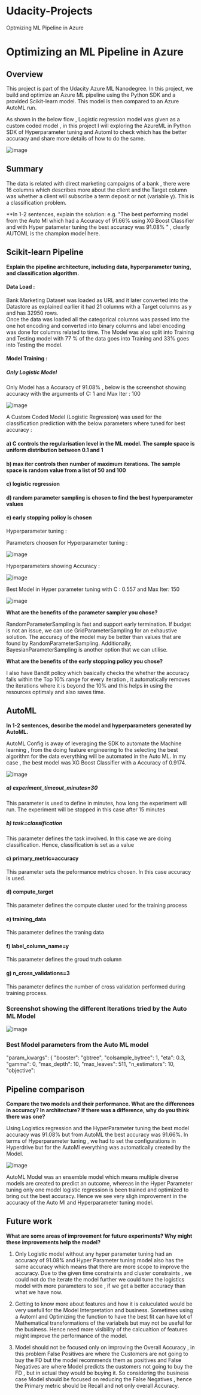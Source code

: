 # Udacity-Projects

Optmizing ML Pipeline in Azure
# Optimizing an ML Pipeline in Azure

## Overview
This project is part of the Udacity Azure ML Nanodegree.
In this project, we build and optimize an Azure ML pipeline using the Python SDK and a provided Scikit-learn model.
This model is then compared to an Azure AutoML run. 

As shown in the below flow , Logistic regression model was given as a custom coded model , in this project I will exploring the AzureML in Python SDK of Hyperparameter tuning and Automl to check which has the better accuracy and share more details of how to do the same.   

![image](https://user-images.githubusercontent.com/92014201/146714044-bf997ced-149d-4a1b-a706-8cd8c0dcf72c.png)


## Summary
The data is related with direct marketing campaigns of a bank , there were 16 columns which describes more about the client and the Target column was whether a client
will subscribe a term deposit or not (variable y). This is a classification problem. 


**In 1-2 sentences, explain the solution: e.g. "The best performing model from the Auto Ml which had a Accuracy of 91.66% using XG Boost Classifier and with Hyper patameter tuning the best accuracy was 91.08% " , clearly AUTOML is the champion model here.


## Scikit-learn Pipeline
**Explain the pipeline architecture, including data, hyperparameter tuning, and classification algorithm.**

#### Data Load : 

Bank Marketing Dataset was loaded as URL and it later converted into the Datastore as explained earlier it had 21 columns with a Target columns as y and has 32950 rows.  
Once the data was loaded all the categorical columns was passed into the  one hot encoding and converted into binary columns and label encoding was done for columns related to time. The Model was also split into Training and Testing model with 77 % of the data goes into Training and 33% goes into Testing the model.   

#### Model Training : 

##### Only Logistic Model 

Only Model has a Accuracy of 91.08% , below is the screenshot showing accuracy with the arguments of C: 1 and Max Iter : 100

![image](https://user-images.githubusercontent.com/92014201/146740531-e9476b40-e326-4d23-91b9-fb3746b98051.png)

A Custom Coded Model (Logistic Regression) was used for the classification prediction with the below parameters where tuned for best accuracy : 

####  a) C controls the regularisation level in the ML model. The sample space is uniform distribution between 0.1 and 1 
####  b) max iter controls then number of maximum iterations. The sample space is random value from a list of 50 and 100 
####  c) logistic regression 
####  d) random parameter sampling is chosen to find the best hyperparameter values 
####  e) early stopping policy is chosen 

Hyperparameter tuning : 

Parameters choosen for Hyperparameter tuning :     

![image](https://user-images.githubusercontent.com/92014201/146743319-e8ce5992-5ffd-4093-8edb-e71cdbd305c9.png)

Hyperparameters showing Accuracy : 

![image](https://user-images.githubusercontent.com/92014201/146743120-155c09cc-d7f1-40e6-b1c1-9443ce86efcf.png)  

Best Model in Hyper parameter tuning with C : 0.557 and Max Iter: 150 

![image](https://user-images.githubusercontent.com/92014201/146878856-84221f88-f764-46e0-8a76-6ce7ddeca5f4.png)


**What are the benefits of the parameter sampler you chose?**

RandomParameterSampling is fast and support early termination. If budget is not an issue, we can use GridParameterSampling for an exhaustive solution. The accuracy of the model may be better than values that are found by RandomParameterSampling. Additionally, BayesianParameterSampling is another option that we can utilise.

**What are the benefits of the early stopping policy you chose?**

I also have Bandit policy which basically checks the whether the accuracy falls within the Top 10% range for every iteration , it automatically removes the iterations where it is beyond the 10% 
and this helps in using the resources optimaly and also saves time. 

## AutoML
**In 1-2 sentences, describe the model and hyperparameters generated by AutoML.**

AutoML Config is away of leveraging the SDK to automate the Machine learning , from the doing feature engineering to the selecting the best algorithm for the 
data everything will be automated in the Auto ML. In my case , the best model was XG Boost Classifier with a Accuracy of 0.9174.

![image](https://user-images.githubusercontent.com/92014201/146748539-7560c797-48c3-45a0-8258-d7d0f9396735.png)

##### a) experiment_timeout_minutes=30
This parameter is used to define in minutes, how long the experiment will run. The experiment will be stopped in this case after 15 minutes

##### b) task=classification
This parameter defines the task involved. In this case we are doing classification. Hence, classification is set as a value

#### c) primary_metric=accuracy
This parameter sets the peformance metrics chosen. In this case accuracy is used.

#### d) compute_target
This parameter defines the compute cluster used for the training process

#### e) training_data
This parameter defines the traning data

#### f) label_column_name=y
This parameter defines the groud truth column

#### g) n_cross_validations=3
This parameter defines the number of cross validation performed during training process.

### Screenshot showing the different Iterations tried by the Auto ML Model 

![image](https://user-images.githubusercontent.com/92014201/146871300-49705838-5a7c-420b-b4e4-fc05344dcbb6.png)

### Best Model parameters from the Auto ML model 

"param_kwargs": {
        "booster": "gbtree",
        "colsample_bytree": 1,
        "eta": 0.3,
        "gamma": 0,
        "max_depth": 10,
        "max_leaves": 511,
        "n_estimators": 10,
        "objective": 
        
        
## Pipeline comparison
**Compare the two models and their performance. What are the differences in accuracy? In architecture? If there was a difference, why do you think there was one?**

Using Logistics regression and the HyperParameter tuning the best model accuracy was 91.08% but from AutoML the best accuracy was 91.66%. In terms of Hyperparameter 
tuning , we had to set the configurations in  Hyperdrive but for the AutoMl everything was automatically created by the Model. 

![image](https://user-images.githubusercontent.com/92014201/146880482-0e9c06da-b73d-4149-b96c-14cd71fca9e5.png)

AutoML Model was an ensemble model which means multiple diverse models are created to predict an outcome, whereas in the Hyper Parameter tuning only one model logistic regression is been trained and optimized to bring out the best accuracy. Hence we see very sligh improvement in the accuracy of the Auto Ml and Hyperparameter tuning model. 
 

## Future work
**What are some areas of improvement for future experiments? Why might these improvements help the model?**


   1) Only Logistic model without any hyper parameter tuning had an accuracy of 91.08% and Hyper Parameter tuning model also has the same accuracy which means that there are more scope to improve the accuracy. Due to the given time constraints and cluster constraints , we could not do the iterate the model further  we could tune the logistics model with more parameters to see , if we get a better accuracy than what we have now. 

   2) Getting to know more about features and how it is caluculated would be very usefull for the Model Interpretation and business. Sometimes using a Automl and 
Optimizing the function to have the best fit can have lot of Mathematical transformations of the variabels but may not be useful for the business. 
Hence need more visibility of the calcualtion of features might improve the performance of the model. 

  3) Model should not be focused only on improving the Overall Accuracy , in this problem False Positives are where the Customers are not going to buy the FD but the model recommends them as positives and False Negatives are where Model predicts the customers not going to buy the FD , but in actual they would be buying it. So considering the business case Model should be focused on reducing the False Negatives , hence the Primary metric should be Recall and not only overall Accuracy. 



